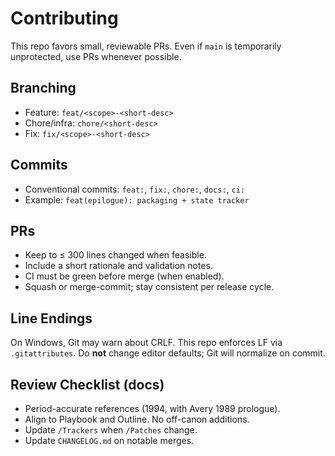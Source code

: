 # Contributing

This repo favors small, reviewable PRs. Even if `main` is temporarily unprotected, use PRs whenever possible.

## Branching
- Feature: `feat/<scope>-<short-desc>`
- Chore/infra: `chore/<short-desc>`
- Fix: `fix/<scope>-<short-desc>`

## Commits
- Conventional commits: `feat:`, `fix:`, `chore:`, `docs:`, `ci:`
- Example: `feat(epilogue): packaging + state tracker`

## PRs
- Keep to ≤ 300 lines changed when feasible.
- Include a short rationale and validation notes.
- CI must be green before merge (when enabled).
- Squash or merge-commit; stay consistent per release cycle.

## Line Endings
On Windows, Git may warn about CRLF. This repo enforces LF via `.gitattributes`. Do **not** change editor defaults; Git will normalize on commit.

## Review Checklist (docs)
- Period-accurate references (1994, with Avery 1989 prologue).
- Align to Playbook and Outline. No off-canon additions.
- Update `/Trackers` when `/Patches` change.
- Update `CHANGELOG.md` on notable merges.
